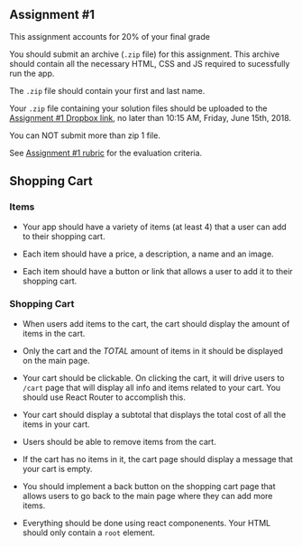 ## Assignment #1

This assignment accounts for 20% of your final grade

You should submit an archive (`.zip` file) for this assignment. This archive should contain all the necessary HTML, CSS and JS required to sucessfully run the app.

The `.zip` file should contain your first and last name.

Your `.zip` file containing your solution files should be uploaded to the [Assignment #1 Dropbox link](https://www.dropbox.com/request/wVyMJoEPGdXYiGgVXGfi), no later than 10:15 AM, Friday, June 15th, 2018.

You can NOT submit more than zip 1 file. 

See [Assignment #1 rubric](https://github.com/jniziol/Introduction-to-React/blob/master/Assignment%20%231%20-%20Rubric.pdf) for the evaluation criteria.

## Shopping Cart

### Items

- Your app should have a variety of items (at least 4) that a user can add to their shopping cart.

- Each item should have a price, a description, a name and an image.

- Each item should have a button or link that allows a user to add it to their shopping cart.

### Shopping Cart

- When users add items to the cart, the cart should display the amount of items in the cart.

- Only the cart and the *TOTAL* amount of items in it should be displayed on the main page.

- Your cart should be clickable. On clicking the cart, it will drive users to `/cart` page that will display all info and items related to your cart. You should use React Router to accomplish this.

- Your cart should display a subtotal that displays the total cost of all the items in your cart.

- Users should be able to remove items from the cart.

- If the cart has no items in it, the cart page should display a message that your cart is empty.

- You should implement a back button on the shopping cart page that allows users to go back to the main page where they can add more items.

- Everything should be done using react componenents. Your HTML should only contain a `root` element.
